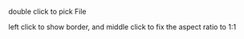 double click to pick File

left click to show border, and middle click to fix the aspect ratio to 1:1 
